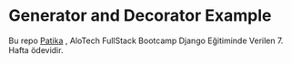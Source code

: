 # Generator and Decorator Example

Bu repo [Patika](https://www.patika.dev) , AloTech FullStack Bootcamp Django Eğitiminde Verilen 7. Hafta ödevidir.
